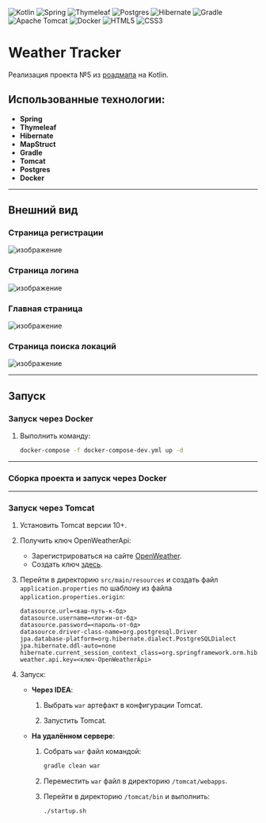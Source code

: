![Kotlin](https://img.shields.io/badge/kotlin-%237F52FF.svg?style=for-the-badge&logo=kotlin&logoColor=white)
![Spring](https://img.shields.io/badge/spring-%236DB33F.svg?style=for-the-badge&logo=spring&logoColor=white)
![Thymeleaf](https://img.shields.io/badge/Thymeleaf-%23005C0F.svg?style=for-the-badge&logo=Thymeleaf&logoColor=white)
![Postgres](https://img.shields.io/badge/postgres-%23316192.svg?style=for-the-badge&logo=postgresql&logoColor=white)
![Hibernate](https://img.shields.io/badge/Hibernate-59666C?style=for-the-badge&logo=Hibernate&logoColor=white)
![Gradle](https://img.shields.io/badge/Gradle-02303A.svg?style=for-the-badge&logo=Gradle&logoColor=white)
![Apache Tomcat](https://img.shields.io/badge/apache%20tomcat-%23F8DC75.svg?style=for-the-badge&logo=apache-tomcat&logoColor=black)
![Docker](https://img.shields.io/badge/docker-%230db7ed.svg?style=for-the-badge&logo=docker&logoColor=white)
![HTML5](https://img.shields.io/badge/html5-%23E34F26.svg?style=for-the-badge&logo=html5&logoColor=white)
![CSS3](https://img.shields.io/badge/css3-%231572B6.svg?style=for-the-badge&logo=css3&logoColor=white)

# Weather Tracker
Реализация проекта №5 из [роадмапа](https://zhukovsd.github.io/java-backend-learning-course/projects/weather-viewer/) на Kotlin.


## Использованные технологии:
- **Spring**
- **Thymeleaf**
- **Hibernate**
- **MapStruct**
- **Gradle**
- **Tomcat**
- **Postgres**
- **Docker**

---

## Внешний вид
### Страница регистрации
![изображение](https://github.com/user-attachments/assets/e1ef54a2-6fdb-4a53-95d1-4e320b16ff12)

### Страница логина
![изображение](https://github.com/user-attachments/assets/3f4e2217-4af9-402d-8c2a-b1837b24402b)

### Главная страница
![изображение](https://github.com/user-attachments/assets/b6231c08-b9ff-4e51-953a-2d421020e808)

### Страница поиска локаций
![изображение](https://github.com/user-attachments/assets/6c53875c-e1b6-4066-a2b4-713f09023c26)

---

## Запуск

### Запуск через Docker

1. Выполнить команду:
   ```bash
   docker-compose -f docker-compose-dev.yml up -d
   ```

---

### Сборка проекта и запуск через Docker



---

### Запуск через Tomcat

1. Установить Tomcat версии 10+.

2. Получить ключ OpenWeatherApi:
   - Зарегистрироваться на сайте [OpenWeather](https://openweathermap.org/).
   - Создать ключ [здесь](https://home.openweathermap.org/api_keys).

3. Перейти в директорию `src/main/resources` и создать файл `application.properties` по шаблону из файла `application.properties.origin`:
   ```properties
   datasource.url=<ваш-путь-к-бд>
   datasource.username=<логин-от-бд>
   datasource.password=<пароль-от-бд>
   datasource.driver-class-name=org.postgresql.Driver
   jpa.database-platform=org.hibernate.dialect.PostgreSQLDialect
   jpa.hibernate.ddl-auto=none
   hibernate.current_session_context_class=org.springframework.orm.hibernate5.SpringSessionContext
   weather.api.key=<ключ-OpenWeatherApi>
   ```

4. Запуск:
   - **Через IDEA**:
     1. Выбрать `war` артефакт в конфигурации Tomcat.

     2. Запустить Tomcat.

   - **На удалённом сервере**:
     1. Собрать `war` файл командой:
        ```bash
        gradle clean war
        ```
   
     2. Переместить `war` файл в директорию `/tomcat/webapps`.

     3. Перейти в директорию `/tomcat/bin` и выполнить:
        ```bash
        ./startup.sh
        ```
